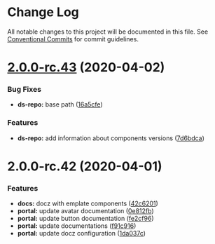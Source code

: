 # Change Log

All notable changes to this project will be documented in this file.
See [Conventional Commits](https://conventionalcommits.org) for commit guidelines.

# [2.0.0-rc.43](https://gitlab.synerise.com/Frontend/synerise-design/compare/ds-repo@2.0.0-rc.42...ds-repo@2.0.0-rc.43) (2020-04-02)


### Bug Fixes

* **ds-repo:** base path ([16a5cfe](https://gitlab.synerise.com/Frontend/synerise-design/commit/16a5cfec474b5c0b6d0637e079f813524c33d792))


### Features

* **ds-repo:** add information about components versions ([7d6bdca](https://gitlab.synerise.com/Frontend/synerise-design/commit/7d6bdca0178d6faa62bc356dadee4a53143264a1))





# 2.0.0-rc.42 (2020-04-01)


### Features

* **docs:** docz with emplate components ([42c6201](https://gitlab.synerise.com/Frontend/synerise-design/commit/42c62010f02ea442409ebdb494212604ba22852a))
* **portal:** update avatar documentation ([0e812fb](https://gitlab.synerise.com/Frontend/synerise-design/commit/0e812fba961b97ed2089933800d41e77cfc20cfc))
* **portal:** update button documentation ([fe2cf96](https://gitlab.synerise.com/Frontend/synerise-design/commit/fe2cf9684e68494305c90866b2bae4bb4f1e6083))
* **portal:** update documentations ([f91c916](https://gitlab.synerise.com/Frontend/synerise-design/commit/f91c91687facb2580205487d1da222bed1b4d974))
* **portal:** update docz configuration ([1da037c](https://gitlab.synerise.com/Frontend/synerise-design/commit/1da037ce9594dc08941e7bbb7f24b9db4c91cd64))
